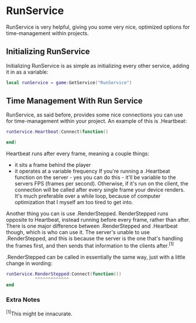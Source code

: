 # RunService
RunService is very helpful, giving you some very nice, optimized options for time-management within projects.

## Initializing RunService
Initializing RunService is as simple as initializing every other service, adding it in as a variable:
```lua
local runService = game:GetService("RunService")
```
## Time Management With Run Service
RunService, as said before, provides some nice connections you can use for time-management within your project. An example of this is .Heartbeat:
```lua
runService.Heartbeat:Connect(function()

end)
```
Heartbeat runs after every frame, meaning a couple things:
- it sits a frame behind the player
- it operates at a variable frequency
If you're running a .Heartbeat function on the server - yes you can do this - it'll be variable to the servers FPS (frames per second). Otherwise, if it's run on the client, the connection will be called after every single frame your device renders. It's much preferable over a while loop, because of computer optimization that I myself am too tired to get into.

Another thing you can is use .RenderStepped. RenderStepped runs opposite to Heartbeat, instead running before every frame, rather than after. There is one major difference between .RenderStepped and .Heartbeat though, which is who can use it. The server's unable to use .RenderStepped, and this is because the server is the one that's handling the frames first, and then sends that information to the clients after.<sup>[1]</sup>

.RenderStepped can be called in essentially the same way, just with a little change in wording:
```lua
runService.RenderStepped:Connect(function())
           ^^^^^^^^^^^^^
end
```

### Extra Notes
<sup>[1]</sup>This might be innacurate.
